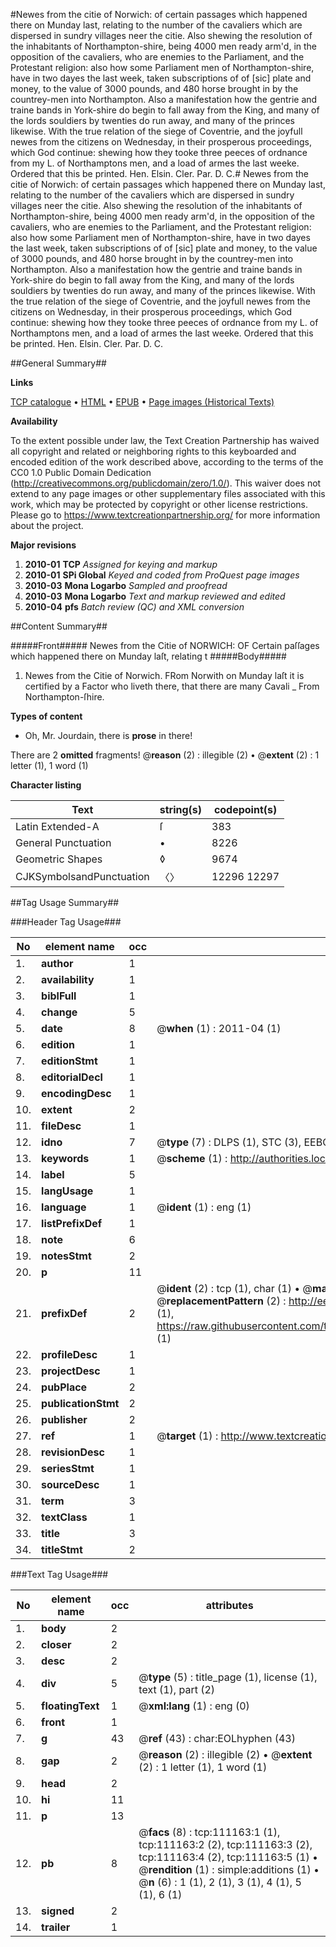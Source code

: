 #Newes from the citie of Norwich: of certain passages which happened there on Munday last, relating to the number of the cavaliers which are dispersed in sundry villages neer the citie. Also shewing the resolution of the inhabitants of Northampton-shire, being 4000 men ready arm'd, in the opposition of the cavaliers, who are enemies to the Parliament, and the Protestant religion: also how some Parliament men of Northampton-shire, have in two dayes the last week, taken subscriptions of of [sic] plate and money, to the value of 3000 pounds, and 480 horse brought in by the countrey-men into Northampton. Also a manifestation how the gentrie and traine bands in York-shire do begin to fall away from the King, and many of the lords souldiers by twenties do run away, and many of the princes likewise. With the true relation of the siege of Coventrie, and the joyfull newes from the citizens on Wednesday, in their prosperous proceedings, which God continue: shewing how they tooke three peeces of ordnance from my L. of Northamptons men, and a load of armes the last weeke. Ordered that this be printed. Hen. Elsin. Cler. Par. D. C.#
Newes from the citie of Norwich: of certain passages which happened there on Munday last, relating to the number of the cavaliers which are dispersed in sundry villages neer the citie. Also shewing the resolution of the inhabitants of Northampton-shire, being 4000 men ready arm'd, in the opposition of the cavaliers, who are enemies to the Parliament, and the Protestant religion: also how some Parliament men of Northampton-shire, have in two dayes the last week, taken subscriptions of of [sic] plate and money, to the value of 3000 pounds, and 480 horse brought in by the countrey-men into Northampton. Also a manifestation how the gentrie and traine bands in York-shire do begin to fall away from the King, and many of the lords souldiers by twenties do run away, and many of the princes likewise. With the true relation of the siege of Coventrie, and the joyfull newes from the citizens on Wednesday, in their prosperous proceedings, which God continue: shewing how they tooke three peeces of ordnance from my L. of Northamptons men, and a load of armes the last weeke. Ordered that this be printed. Hen. Elsin. Cler. Par. D. C.

##General Summary##

**Links**

[TCP catalogue](http://www.ota.ox.ac.uk/tcp/)  • 
[HTML](http://tei.it.ox.ac.uk/tcp/Texts-HTML/free/A88/A88926.html)  • 
[EPUB](http://tei.it.ox.ac.uk/tcp/Texts-EPUB/free/A88/A88926.epub) • 
[Page images (Historical Texts)](https://historicaltexts.jisc.ac.uk/eebo-99859097e)

**Availability**

To the extent possible under law, the Text Creation Partnership has waived all copyright and related or neighboring rights to this keyboarded and encoded edition of the work described above, according to the terms of the CC0 1.0 Public Domain Dedication (http://creativecommons.org/publicdomain/zero/1.0/). This waiver does not extend to any page images or other supplementary files associated with this work, which may be protected by copyright or other license restrictions. Please go to https://www.textcreationpartnership.org/ for more information about the project.

**Major revisions**

1. __2010-01__ __TCP__ *Assigned for keying and markup*
1. __2010-01__ __SPi Global__ *Keyed and coded from ProQuest page images*
1. __2010-03__ __Mona Logarbo__ *Sampled and proofread*
1. __2010-03__ __Mona Logarbo__ *Text and markup reviewed and edited*
1. __2010-04__ __pfs__ *Batch review (QC) and XML conversion*

##Content Summary##

#####Front#####
Newes from the Citie of NORWICH: OF Certain paſſages which happened there on Munday laſt, relating t
#####Body#####

1. Newes from the Citie of Norwich.
FRom Norwith on Munday laſt it is certified by a Factor who liveth there, that there are many Cavali
    _ From Northampton-ſhire.

**Types of content**

  * Oh, Mr. Jourdain, there is **prose** in there!

There are 2 **omitted** fragments! 
 @__reason__ (2) : illegible (2)  •  @__extent__ (2) : 1 letter (1), 1 word (1)

**Character listing**


|Text|string(s)|codepoint(s)|
|---|---|---|
|Latin Extended-A|ſ|383|
|General Punctuation|•|8226|
|Geometric Shapes|◊|9674|
|CJKSymbolsandPunctuation|〈〉|12296 12297|

##Tag Usage Summary##

###Header Tag Usage###

|No|element name|occ|attributes|
|---|---|---|---|
|1.|__author__|1||
|2.|__availability__|1||
|3.|__biblFull__|1||
|4.|__change__|5||
|5.|__date__|8| @__when__ (1) : 2011-04 (1)|
|6.|__edition__|1||
|7.|__editionStmt__|1||
|8.|__editorialDecl__|1||
|9.|__encodingDesc__|1||
|10.|__extent__|2||
|11.|__fileDesc__|1||
|12.|__idno__|7| @__type__ (7) : DLPS (1), STC (3), EEBO-CITATION (1), PROQUEST (1), VID (1)|
|13.|__keywords__|1| @__scheme__ (1) : http://authorities.loc.gov/ (1)|
|14.|__label__|5||
|15.|__langUsage__|1||
|16.|__language__|1| @__ident__ (1) : eng (1)|
|17.|__listPrefixDef__|1||
|18.|__note__|6||
|19.|__notesStmt__|2||
|20.|__p__|11||
|21.|__prefixDef__|2| @__ident__ (2) : tcp (1), char (1)  •  @__matchPattern__ (2) : ([0-9\-]+):([0-9IVX]+) (1), (.+) (1)  •  @__replacementPattern__ (2) : http://eebo.chadwyck.com/downloadtiff?vid=$1&page=$2 (1), https://raw.githubusercontent.com/textcreationpartnership/Texts/master/tcpchars.xml#$1 (1)|
|22.|__profileDesc__|1||
|23.|__projectDesc__|1||
|24.|__pubPlace__|2||
|25.|__publicationStmt__|2||
|26.|__publisher__|2||
|27.|__ref__|1| @__target__ (1) : http://www.textcreationpartnership.org/docs/. (1)|
|28.|__revisionDesc__|1||
|29.|__seriesStmt__|1||
|30.|__sourceDesc__|1||
|31.|__term__|3||
|32.|__textClass__|1||
|33.|__title__|3||
|34.|__titleStmt__|2||


###Text Tag Usage###

|No|element name|occ|attributes|
|---|---|---|---|
|1.|__body__|2||
|2.|__closer__|2||
|3.|__desc__|2||
|4.|__div__|5| @__type__ (5) : title_page (1), license (1), text (1), part (2)|
|5.|__floatingText__|1| @__xml:lang__ (1) : eng (0)|
|6.|__front__|1||
|7.|__g__|43| @__ref__ (43) : char:EOLhyphen (43)|
|8.|__gap__|2| @__reason__ (2) : illegible (2)  •  @__extent__ (2) : 1 letter (1), 1 word (1)|
|9.|__head__|2||
|10.|__hi__|11||
|11.|__p__|13||
|12.|__pb__|8| @__facs__ (8) : tcp:111163:1 (1), tcp:111163:2 (2), tcp:111163:3 (2), tcp:111163:4 (2), tcp:111163:5 (1)  •  @__rendition__ (1) : simple:additions (1)  •  @__n__ (6) : 1 (1), 2 (1), 3 (1), 4 (1), 5 (1), 6 (1)|
|13.|__signed__|2||
|14.|__trailer__|1||
